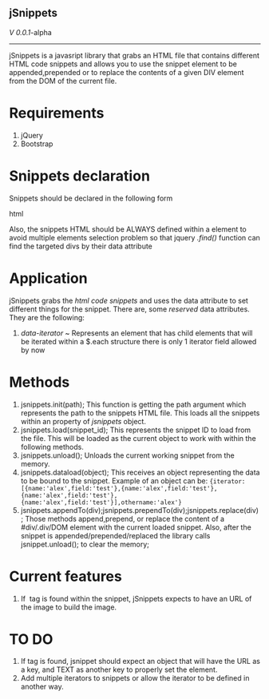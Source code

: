 jSnippets
--------------------
*V 0.0.1*-alpha

--------------------

jSnippets is a javasript library that grabs an HTML file that contains different HTML code snippets and allows you to use the snippet element to be appended,prepended or to replace the contents of a given DIV element from the DOM of the current file.

Requirements
============
1. jQuery
2. Bootstrap

Snippets declaration
====================
Snippets should be declared in the following form
<!--snippet#id_here--> html <!--snippet#id_here_end-->
Also, the snippets HTML should be ALWAYS defined within a *<span />* element to avoid multiple elements selection problem so that jquery _.find()_ function can find the targeted divs by their data attribute

Application
===========
jSnippets grabs the _html code snippets_ and uses the data attribute to set different things for the snippet.
There are, some *reserved* data attributes. They are the following:

1. _data-iterator_ ~ Represents an element that has child elements that will be iterated within a $.each structure there is only 1 iterator field allowed by now

Methods
=======
1. jsnippets.init(path); 
This function is getting the path argument which represents the path to the snippets HTML file. This loads all the snippets within an property of _jsnippets_ object. 
2. jsnippets.load(snippet_id); 
This represents the snippet ID to load from the file. This will be loaded as the current object to work with within the following methods.
3. jsnippets.unload(); 
Unloads the current working snippet from the memory.
4. jsnippets.dataload(object);
This receives an object representing the data to be bound to the snippet. Example of an object can be:
`{iterator:[{name:'alex',field:'test'},{name:'alex',field:'test'},{name:'alex',field:'test'},{name:'alex',field:'test'}],othername:'alex'}`
5. jsnippets.appendTo(div);jsnippets.prependTo(div);jsnippets.replace(div);
Those methods append,prepend, or replace the content of a #div/.div/DOM element with the current loaded snippet. Also, after the snippet is appended/prepended/replaced the library calls jsnippet.unload(); to clear the memory;

Current features
================
1. If <img data-attr/> tag is found within the snippet, jSnippets expects to have an URL of the image to build the image.


TO DO
=====
1. If <a> tag is found, jsnippet should expect an object that will have the URL as a key, and TEXT as another key to properly set the <a> element. 
2. Add multiple iterators to snippets or allow the iterator to be defined in another way. 
